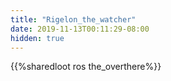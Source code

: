 ```yaml
---
title: "Rigelon_the_watcher"
date: 2019-11-13T00:11:29-08:00
hidden: true
---
```


{{%sharedloot ros the_overthere%}}